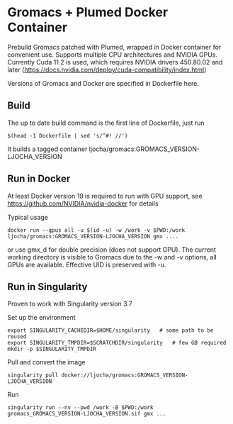 # Gromacs + Plumed Docker Container

Prebuild Gromacs patched with Plumed, wrapped in Docker container for convenient use. Supports multiple CPU architectures and NVIDIA GPUs.
Currently Cuda 11.2 is used, which requires NVIDIA drivers 450.80.02 and later (https://docs.nvidia.com/deploy/cuda-compatibility/index.html)

Versions of Gromacs and Docker are specified in Dockerfile here.

## Build

The up to date build command is the first line of Dockerfile, just run

	$(head -1 Dockerfile | sed 's/^#! //')

It builds a tagged container ljocha/gromacs:GROMACS_VERSION-LJOCHA_VERSION

## Run in Docker

At least Docker version 19 is required to run with GPU support, see https://github.com/NVIDIA/nvidia-docker for details

Typical usage

	docker run --gpus all -u $(id -u) -w /work -v $PWD:/work ljocha/gromacs:GROMACS_VERSION-LJOCHA_VERSION gmx ....

or use gmx_d for double precision (does not support GPU). The current working directory is visible to Gromacs due to the -w and -v options, all GPUs are available.
Effective UID is preserved with -u. 



## Run in Singularity

Proven to work with Singularity version 3.7

Set up the environment

	export SINGULARITY_CACHEDIR=$HOME/singularity	# some path to be reused
	export SINGULARITY_TMPDIR=$SCRATCHDIR/singularity	# few GB required 
	mkdir -p $SINGULARITY_TMPDIR

Pull and convert the image

	singularity pull docker://ljocha/gromacs:GROMACS_VERSION-LJOCHA_VERSION

Run 

	singularity run --nv --pwd /work -B $PWD:/work gromacs_GROMACS_VERSION-LJOCHA_VERSION.sif gmx ...





